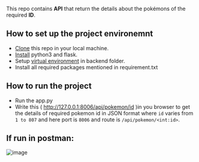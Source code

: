 This repo contains **API** that return the details about the pokémons of the required **ID**.

 ## How to set up the project environemnt

* [Clone](https://github.com/cenation092/edyst-s19-diy-pokedex.git) this repo in your local machine.
* [Install](https://blog.ruanbekker.com/blog/2018/11/27/python-flask-tutorial-series-create-a-hello-world-app-p1/) python3 and flask. 
* Setup [virtual environment](https://blog.ruanbekker.com/blog/2018/12/09/python-flask-tutorial-series-setup-a-python-virtual-environment-p2/) in backend folder.
* Install all required packages mentioned in requirement.txt

 ## How to run the project
    
* Run the app.py
* Write this ( http://127.0.0.1:8006/api/pokemon/id )in you browser to get the details of required pokemon id in JSON format where `id` varies from `1 to 807` and here port is `8006` and route is `/api/pokemon/<int:id>`.

## If run in postman:

![image](https://user-images.githubusercontent.com/21224753/56210806-38631080-6074-11e9-94ce-a5bea59b0917.png)
